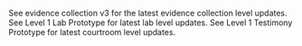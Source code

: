 See evidence collection v3 for the latest evidence collection level updates. See Level 1 Lab Prototype for latest lab level updates. See Level 1 Testimony Prototype for latest courtroom level updates.
